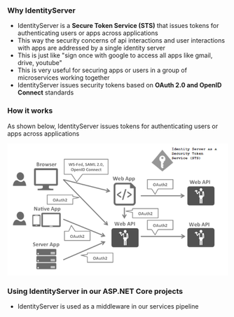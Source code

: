### Why IdentityServer
* IdentityServer is a **Secure Token Service (STS)** that issues tokens for authenticating users or apps across applications
* This way the security concerns of api interactions and user interactions with apps are addressed by a single identity server
* This is just like "sign once with google to access all apps like gmail, drive, youtube"
* This is very useful for securing apps or users in a group of microservices working together
* IdentityServer issues security tokens based on **OAuth 2.0 and OpenID Connect** standards

### How it works
As shown below, IdentityServer issues tokens for authenticating users or apps across applications

![identityServerIllustration](https://github.com/nagasudhirpulla/dotnet_core_arch_notes/raw/master/assets/identityServerIllustration.png)

### Using IdentityServer in our ASP.NET Core projects
* IdentityServer is used as a middleware in our services pipeline
